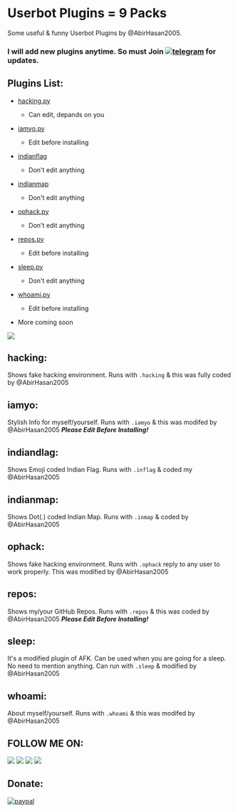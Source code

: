 # Userbot Plugins = 9 Packs
Some useful & funny Userbot Plugins by @AbirHasan2005.

### I will add new plugins anytime. So must Join [![telegram](https://img.shields.io/badge/Telegram-Telegram%20Group-blue.svg?logo=telegram)](http://t.me/linux_repo) for updates.

## Plugins List:
- [hacking.py](https://github.com/AbirHasan2005/TG_UserBot_Plugins/blob/master/README.md#hacking)
	- Can edit, depands on you

- [iamyo.py](https://github.com/AbirHasan2005/TG_UserBot_Plugins/blob/master/README.md#iamyo)
	- Edit before installing

- [indianflag](https://github.com/AbirHasan2005/TG_UserBot_Plugins/blob/master/README.md#indiandlag)
	- Don't edit anything

- [indianmap](https://github.com/AbirHasan2005/TG_UserBot_Plugins/blob/master/README.md#indianmap)
	- Don't edit anything

- [ophack.py](https://github.com/AbirHasan2005/TG_UserBot_Plugins/blob/master/README.md#ophack)
	- Don't edit anything

- [repos.py](https://github.com/AbirHasan2005/TG_UserBot_Plugins/blob/master/README.md#repos)
	- Edit before installing

- [sleep.py](https://github.com/AbirHasan2005/TG_UserBot_Plugins/blob/master/README.md#sleep)
	- Don't edit anything

- [whoami.py](https://github.com/AbirHasan2005/TG_UserBot_Plugins/blob/master/README.md#whoami)
	- Edit before installing

- More coming soon

<a href="https://t.me/linux_repo"><img src="https://img.shields.io/badge/Telegram-Join%20Telegram%20Group-blue.svg?logo=telegram"></a>

## hacking:
Shows fake hacking environment. Runs with `.hacking` & this was fully coded by @AbirHasan2005

## iamyo:
Stylish Info for myself/yourself. Runs with `.iamyo` & this was modifed by @AbirHasan2005     ***Please Edit Before Installing!***

## indiandlag:
Shows Emoji coded Indian Flag. Runs with `.inflag` & coded my @AbirHasan2005

## indianmap:
Shows Dot(.) coded Indian Map. Runs with `.inmap` & coded by @AbirHasan2005

## ophack:
Shows fake hacking environment. Runs with `.ophack` reply to any user to work properly. This was modified by @AbirHasan2005

## repos:
Shows my/your GitHub Repos. Runs with `.repos` & this was coded by @AbirHasan2005     ***Please Edit Before Installing!***

## sleep:
It's a modified plugin of AFK. Can be used when you are going for a sleep. No need to mention anything. Can run with `.sleep` & modified by @AbirHasan2005

## whoami:
About myself/yourself. Runs with `.whoami` & this was modifed by @AbirHasan2005

## FOLLOW ME ON:
<a href="https://github.com/AbirHasan2005"><img src="https://img.shields.io/badge/GitHub-Follow%20on%20GitHub-inactive.svg?logo=github"></a> <a href="https://twitter.com/AbirHasan2005"><img src="https://img.shields.io/badge/Twitter-Follow%20on%20Twitter-informational.svg?logo=twitter"></a> <a href="https://facebook.com/AbirHasan2005"><img src="https://img.shields.io/badge/Facebook-Follow%20on%20Facebook-blue.svg?logo=facebook"></a> <a href="https://instagram.com/AbirHasan2005"><img src="https://img.shields.io/badge/Instagram-Follow%20on%20Instagram-important.svg?logo=instagram"></a>

## Donate:
[![paypal](https://www.paypalobjects.com/en_US/i/btn/btn_donateCC_LG.gif)](https://paypal.me/AbirHasan2005)